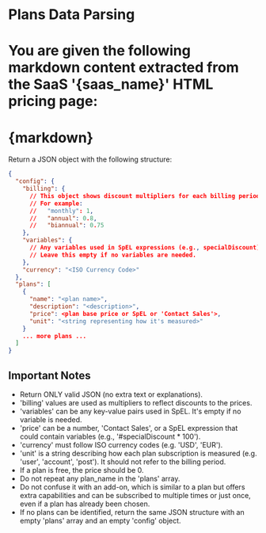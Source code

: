 # Plans Data Parsing

You are given the following markdown content extracted from the SaaS '{saas_name}' HTML pricing page:
========================================
{markdown}
========================================

Return a JSON object with the following structure:

```json
{
  "config": {
    "billing": {
      // This object shows discount multipliers for each billing period.
      // For example:
      //   "monthly": 1,
      //   "annual": 0.8,
      //   "biannual": 0.75
    },
    "variables": {
      // Any variables used in SpEL expressions (e.g., specialDiscount) go here.
      // Leave this empty if no variables are needed.
    },
    "currency": "<ISO Currency Code>"
  },
  "plans": [
    {
      "name": "<plan name>",
      "description": "<description>",
      "price": <plan base price or SpEL or 'Contact Sales'>,
      "unit": "<string representing how it's measured>"
    }
    ... more plans ...
  ]
}
```

## Important Notes
- Return ONLY valid JSON (no extra text or explanations).
- 'billing' values are used as multipliers to reflect discounts to the prices.
- 'variables' can be any key-value pairs used in SpEL. It's empty if no variable is needed.
- 'price' can be a number, 'Contact Sales', or a SpEL expression that could contain variables (e.g., '#specialDiscount * 100').
- 'currency' must follow ISO currency codes (e.g. 'USD', 'EUR').
- 'unit' is a string describing how each plan subscription is measured (e.g. 'user', 'account', 'post'). It should not refer to the billing period.
- If a plan is free, the price should be 0.
- Do not repeat any plan_name in the 'plans' array.
- Do not confuse it with an add-on, which is similar to a plan but offers extra capabilities and can be subscribed to multiple times or just once, even if a plan has already been chosen.
- If no plans can be identified, return the same JSON structure with an empty 'plans' array and an empty 'config' object. 
